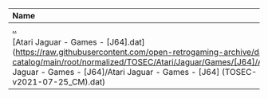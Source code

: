 |Name|Size|
|:---|---:|
|[..](../index.html)|DIR|
|[Atari Jaguar - Games - [J64].dat](https://raw.githubusercontent.com/open-retrogaming-archive/dat-catalog/main/root/normalized/TOSEC/Atari/Jaguar/Games/[J64]/Atari Jaguar - Games - [J64]/Atari Jaguar - Games - [J64] (TOSEC-v2021-07-25_CM).dat)|38866|
